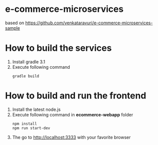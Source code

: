 # e-commerce-microservices

based on https://github.com/venkataravuri/e-commerce-microservices-sample

# How to build the services

1. Install gradle 3.1
2. Execute following command
    ```
    gradle build
    ```

# How to build and run the frontend

1. Install the latest node.js
2. Execute following command in **ecommerce-webapp** folder
    ```
    npm install
    npm run start-dev
    ```
3. The go to [http://localhost:3333](http://localhost:3333) with your favorite browser
